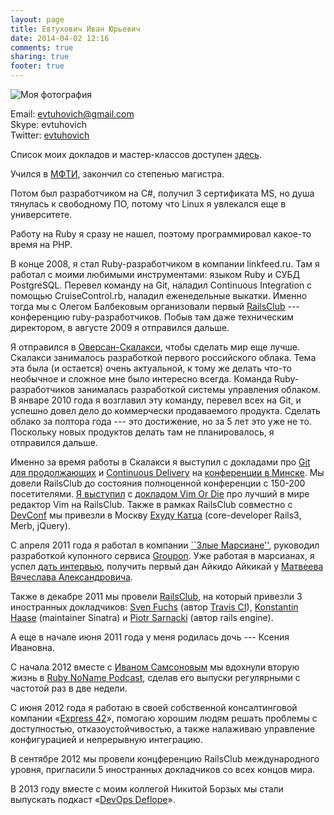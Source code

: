 ```yaml
---
layout: page
title: Евтухович Иван Юрьевич
date: 2014-04-02 12:16
comments: true
sharing: true
footer: true
---
```


![Моя фотография](/images/me_small.jpg)

Email: [evtuhovich@gmail.com](mailto:evtuhovich@gmail.com)<br />
Skype: evtuhovich<br />
Twitter: [evtuhovich](https://twitter.com/#!/evtuhovich)<br />

Список моих докладов и мастер-классов доступен [здесь](/reports).

Учился в [МФТИ](http://mipt.ru), закончил со степенью магистра.

Потом был разработчиком на C#, получил 3 сертификата MS, но душа тянулась к свободному ПО, потому что Linux я увлекался
еще в университете.

Работу на Ruby я сразу не нашел, поэтому программировал какое-то время на PHP.

В конце 2008, я стал Ruby-разработчиком в компании linkfeed.ru. Там я работал с моими любимыми инструментами: языком Ruby
и СУБД PostgreSQL. Перевел команду на Git, наладил Continuous Integration с помощью CruiseControl.rb, наладил
еженедельные выкатки. Именно тогда мы с Олегом Балбековым организовали первый [RailsClub](http://railsclub.ru) ---
конференцию ruby-разработчиков. Побыв там даже техническим директором, в августе 2009 я отправился дальше.

Я отправился в [Оверсан-Скалакси](http://scalaxy.ru), чтобы сделать мир еще лучше. Скалакси занималось разработкой первого
российского облака. Тема эта была (и остается) очень актуальной, к тому же делать что-то необычное и сложное мне было
интересно всегда. Команда Ruby-разработчиков занималась разработкой системы управления облаком. В январе 2010 года я
возглавил эту команду, перевел всех на Git, и успешно довел дело до коммерчески продаваемого продукта. Сделать облако за
полтора года --- это достижение, но за 5 лет это уже не то. Поскольку новых продуктов делать там не планировалось, я
отправился дальше.

Именно за время работы в Скалакси я выступил с докладами про
[Git для продолжающих](http://www.slideshare.net/evtuhovich/git-5604524) и
[Continuous Delivery](http://www.slideshare.net/evtuhovich/continuous-delivery-5604548) на
[конференции в Минске](http://www.di.by/2010/speakers_list/3212/).
Мы довели RailsClub до состояния полноценной конференции с 150-200 посетителями.
[Я выступил](http://univertv.ru/video/informatika/programmirovanie/ruby_on_rails_moscow/vim_or_die/) с
[докладом Vim Or Die](http://www.slideshare.net/evtuhovich/vim-or-die) про лучший в мире редактор Vim на RailsClub.
Также в рамках RailsClub совместно с [DevConf](http://devconf.ru) мы привезли в Москву
[Ехуду Катца](http://yehudakatz.com/) (core-developer Rails3, Merb, jQuery).

С апреля 2011 года я работал в компании [``Злые Марсиане''](http://evilmartians.com), руководил разработкой купонного сервиса
[Groupon](http://groupon.ru). Уже работая в марсианах, я успел
[дать интервью](http://theoryandpractice.ru/posts/2488-programmisty-evil-martians-bookmate-i-yahoo-rasskazyvayut-o-krasote-koda),
получить первый дан Айкидо Айкикай у [Матвеева Вячеслава Александровича](http://aikiclub.ru).

Также в декабре 2011 мы провели [RailsClub](http://railsclub.ru), на который привезли 3 иностранных докладчиков:
[Sven Fuchs](http://svenfuchs.com/) (автор [Travis CI](http://travis-ci.org/)),
[Konstantin Haase](http://rkh.im/) (maintainer Sinatra) и
[Piotr Sarnacki](http://piotrsarnacki.com/) (автор rails engine).

А еще в начале июня 2011 года у меня родилась дочь --- Ксения Ивановна.

С начала 2012 вместе с [Иваном Самсоновым](https://twitter.com/#!/kronos_vano) мы вдохнули вторую жизнь в [Ruby NoName Podcast](http://ruby.rpod.ru),
сделав его выпуски регулярными с частотой раз в две недели.

С июня 2012 года я работаю в своей собственной консалтинговой компании «[Express 42](http://express42.com)», помогаю
хорошим людям решать проблемы с доступностью, отказоустойчивостью, а также налаживаю управление конфигурацией и
непрерывную интеграцию.

В сентябре 2012 мы провели концференцию RailsClub международного уровня, пригласили 5 иностранных докладчиков со всех
концов мира.

В 2013 году вместе с моим коллегой Никитой Борзых мы стали выпускать подкаст «[DevOps Deflope](http://devopsdeflope.ru/)».
